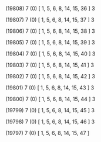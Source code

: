 (19808) 7 (0) [ 1, 5, 6, 8, 14, 15, 36 ] 3 


(19807) 7 (0) [ 1, 5, 6, 8, 14, 15, 37 ] 3 


(19806) 7 (0) [ 1, 5, 6, 8, 14, 15, 38 ] 3 


(19805) 7 (0) [ 1, 5, 6, 8, 14, 15, 39 ] 3 


(19804) 7 (0) [ 1, 5, 6, 8, 14, 15, 40 ] 3 


(19803) 7 (0) [ 1, 5, 6, 8, 14, 15, 41 ] 3 


(19802) 7 (0) [ 1, 5, 6, 8, 14, 15, 42 ] 3 


(19801) 7 (0) [ 1, 5, 6, 8, 14, 15, 43 ] 3 


(19800) 7 (0) [ 1, 5, 6, 8, 14, 15, 44 ] 3 


(19799) 7 (0) [ 1, 5, 6, 8, 14, 15, 45 ] 3 


(19798) 7 (0) [ 1, 5, 6, 8, 14, 15, 46 ] 3 


(19797) 7 (0) [ 1, 5, 6, 8, 14, 15, 47 ]  

